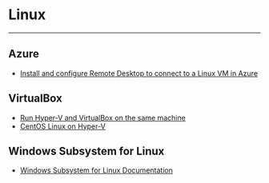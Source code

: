 # Linux

----------
## Azure

- [Install and configure Remote Desktop to connect to a Linux VM in Azure](https://docs.microsoft.com/en-us/azure/virtual-machines/linux/use-remote-desktop)

## VirtualBox

- [Run Hyper-V and VirtualBox on the same machine](https://derekgusoff.wordpress.com/2012/09/05/run-hyper-v-and-virtualbox-on-the-same-machine/)
- [CentOS Linux on Hyper-V](https://www.altaro.com/hyper-v/centos-linux-hyper-v/)


## Windows Subsystem for Linux

- [Windows Subsystem for Linux Documentation](https://docs.microsoft.com/en-us/windows/wsl/about)
